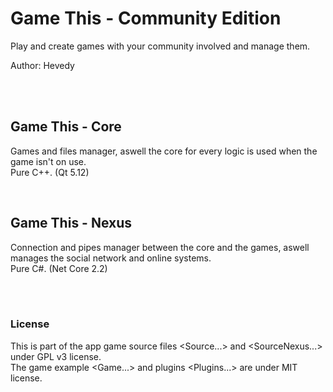 # Game This - Community Edition

Play and create games with your community involved and manage them.<br/>

Author: Hevedy<br/>

<br/><br/>

## Game This - Core
Games and files manager, aswell the core for every logic is used when the game isn't on use.<br/>
Pure C++. (Qt 5.12)

<br/>

## Game This - Nexus
Connection and pipes manager between the core and the games, aswell manages the social network and online systems.<br/>
Pure C#. (Net Core 2.2)

<br/><br/>

### License
This is part of the app game source files <Source\...> and <SourceNexus\...> under GPL v3 license.  
The game example <Game\...> and plugins <Plugins\...> are under MIT license.
